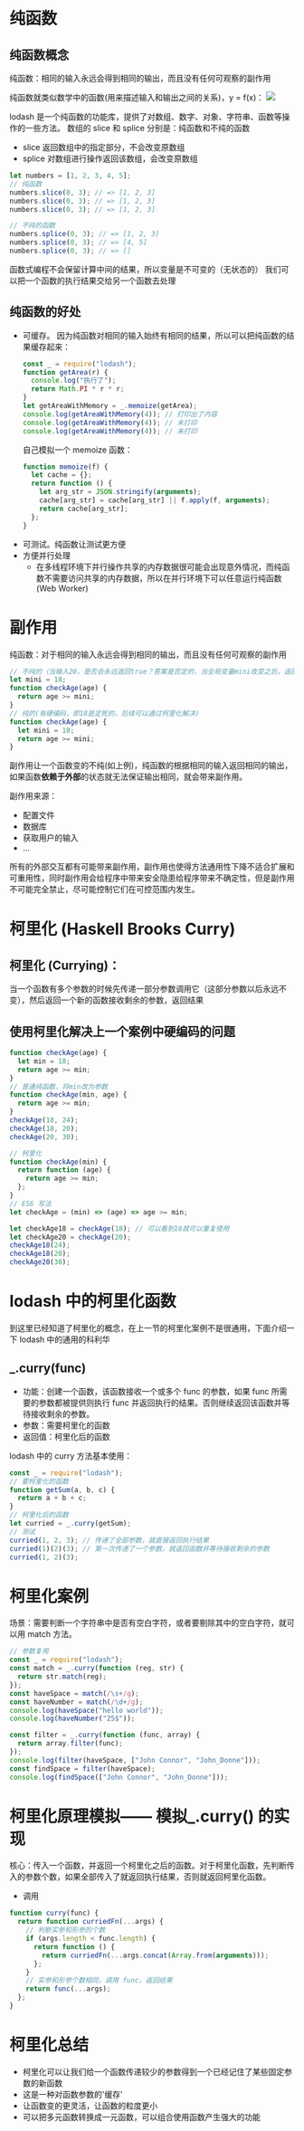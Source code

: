 # 纯函数

## 纯函数概念

纯函数：相同的输入永远会得到相同的输出，而且没有任何可观察的副作用

纯函数就类似数学中的函数(用来描述输入和输出之间的关系)，y = f(x)：
![](../img/1.png)

lodash 是一个纯函数的功能库，提供了对数组、数字、对象、字符串、函数等操作的一些方法。
数组的 slice 和 splice 分别是：纯函数和不纯的函数

- slice 返回数组中的指定部分，不会改变原数组
- splice 对数组进行操作返回该数组，会改变原数组

```javascript
let numbers = [1, 2, 3, 4, 5];
// 纯函数
numbers.slice(0, 3); // => [1, 2, 3]
numbers.slice(0, 3); // => [1, 2, 3]
numbers.slice(0, 3); // => [1, 2, 3]

// 不纯的函数
numbers.splice(0, 3); // => [1, 2, 3]
numbers.splice(0, 3); // => [4, 5]
numbers.splice(0, 3); // => []
```

函数式编程不会保留计算中间的结果，所以变量是不可变的（无状态的）
我们可以把一个函数的执行结果交给另一个函数去处理

## 纯函数的好处

- 可缓存。
  因为纯函数对相同的输入始终有相同的结果，所以可以把纯函数的结果缓存起来：
  ```javascript
  const _ = require("lodash");
  function getArea(r) {
    console.log("执行了");
    return Math.PI * r * r;
  }
  let getAreaWithMemory = _.memoize(getArea);
  console.log(getAreaWithMemory(4)); // 打印出了内容
  console.log(getAreaWithMemory(4)); // 未打印
  console.log(getAreaWithMemory(4)); // 未打印
  ```
  自己模拟一个 memoize 函数：
  ```javascript
  function memoize(f) {
    let cache = {};
    return function () {
      let arg_str = JSON.stringify(arguments);
      cache[arg_str] = cache[arg_str] || f.apply(f, arguments);
      return cache[arg_str];
    };
  }
  ```
- 可测试。纯函数让测试更方便
- 方便并行处理
  - 在多线程环境下并行操作共享的内存数据很可能会出现意外情况，而纯函数不需要访问共享的内存数据，所以在并行环境下可以任意运行纯函数 (Web Worker)

# 副作用

纯函数：对于相同的输入永远会得到相同的输出，而且没有任何可观察的副作用

```javascript
// 不纯的（当输入20，是否会永远返回true？答案是否定的，当全局变量mini改变之后，返回值就会发生变化。）
let mini = 18;
function checkAge(age) {
  return age >= mini;
}
// 纯的(有硬编码，即18是定死的，后续可以通过柯里化解决)
function checkAge(age) {
  let mini = 18;
  return age >= mini;
}
```

副作用让一个函数变的不纯(如上例)，纯函数的根据相同的输入返回相同的输出，如果函数**依赖于外部**的状态就无法保证输出相同，就会带来副作用。

副作用来源：

- 配置文件
- 数据库
- 获取用户的输入
- ...

所有的外部交互都有可能带来副作用，副作用也使得方法通用性下降不适合扩展和可重用性，同时副作用会给程序中带来安全隐患给程序带来不确定性，但是副作用不可能完全禁止，尽可能控制它们在可控范围内发生。

# 柯里化 (Haskell Brooks Curry)

## 柯里化 (Currying)：

当一个函数有多个参数的时候先传递一部分参数调用它（这部分参数以后永远不变），然后返回一个新的函数接收剩余的参数，返回结果

## 使用柯里化解决上一个案例中硬编码的问题

```javascript
function checkAge(age) {
  let min = 18;
  return age >= min;
}
// 普通纯函数，将min改为参数
function checkAge(min, age) {
  return age >= min;
}
checkAge(18, 24);
checkAge(18, 20);
checkAge(20, 30);

// 柯里化
function checkAge(min) {
  return function (age) {
    return age >= min;
  };
}
// ES6 写法
let checkAge = (min) => (age) => age >= min;

let checkAge18 = checkAge(18); // 可以看到18就可以重复使用
let checkAge20 = checkAge(20);
checkAge18(24);
checkAge18(20);
checkAge20(30);
```

# lodash 中的柯里化函数

到这里已经知道了柯里化的概念，在上一节的柯里化案例不是很通用，下面介绍一下 lodash 中的通用的科利华

## \_.curry(func)

- 功能：创建一个函数，该函数接收一个或多个 func 的参数，如果 func 所需要的参数都被提供则执行 func 并返回执行的结果。否则继续返回该函数并等待接收剩余的参数。
- 参数：需要柯里化的函数
- 返回值：柯里化后的函数

lodash 中的 curry 方法基本使用：

```javascript
const _ = require("lodash");
// 要柯里化的函数
function getSum(a, b, c) {
  return a + b + c;
}
// 柯里化后的函数
let curried = _.curry(getSum);
// 测试
curried(1, 2, 3); // 传递了全部参数，就直接返回执行结果
curried(1)(2)(3); // 第一次传递了一个参数，就返回函数并等待接收剩余的参数
curried(1, 2)(3);
```

# 柯里化案例

场景：需要判断一个字符串中是否有空白字符，或者要剔除其中的空白字符，就可以用 match 方法。

```javascript
// 参数复用
const _ = require("lodash");
const match = _.curry(function (reg, str) {
  return str.match(reg);
});
const haveSpace = match(/\s+/g);
const haveNumber = match(/\d+/g);
console.log(haveSpace("hello world"));
console.log(haveNumber("25$"));

const filter = _.curry(function (func, array) {
  return array.filter(func);
});
console.log(filter(haveSpace, ["John Connor", "John_Donne"]));
const findSpace = filter(haveSpace);
console.log(findSpace(["John Connor", "John_Donne"]));
```

# 柯里化原理模拟—— 模拟\_.curry() 的实现

核心：传入一个函数，并返回一个柯里化之后的函数。对于柯里化函数，先判断传入的参数个数，如果全部传入了就返回执行结果，否则就返回柯里化函数。

- 调用

```javascript
function curry(func) {
  return function curriedFn(...args) {
    // 判断实参和形参的个数
    if (args.length < func.length) {
      return function () {
        return curriedFn(...args.concat(Array.from(arguments)));
      };
    }
    // 实参和形参个数相同，调用 func，返回结果
    return func(...args);
  };
}
```

# 柯里化总结

- 柯里化可以让我们给一个函数传递较少的参数得到一个已经记住了某些固定参数的新函数
- 这是一种对函数参数的'缓存'
- 让函数变的更灵活，让函数的粒度更小
- 可以把多元函数转换成一元函数，可以组合使用函数产生强大的功能
